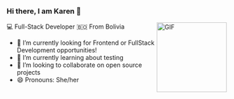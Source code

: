 ### Hi there, I am Karen 👋

<img align="right" alt="GIF" height="160px" src="https://octodex.github.com/images/femalecodertocat.png" />

:computer: Full-Stack Developer
:bolivia: From Bolivia

- 🔭 I’m currently looking for Frontend or FullStack Development opportunities!
- 🌱 I’m currently learning about testing
- 👯 I’m looking to collaborate on open source projects
- 😄 Pronouns: She/her

<!--
**kleyla/kleyla** is a ✨ _special_ ✨ repository because its `README.md` (this file) appears on your GitHub profile.

Here are some ideas to get you started:

- 🔭 I’m currently working on ...
- 🌱 I’m currently learning ...
- 👯 I’m looking to collaborate on ...
- 🤔 I’m looking for help with ...
- 💬 Ask me about ...
- 📫 How to reach me: ...
- 😄 Pronouns: ...
- ⚡ Fun fact: ...
-->

